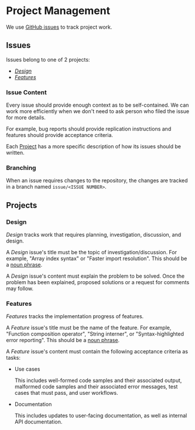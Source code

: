 # Project Management

We use [GitHub issues](https://github.com/features/issues) to track project work.

## Issues

Issues belong to one of 2 projects:

* [*Design*](#design)
* [*Features*](#features)

### Issue Content

Every issue should provide enough context as to be self-contained. We can work more efficiently when we don't need to ask person who filed the issue for more details.

For example, bug reports should provide replication instructions and features should provide acceptance criteria.

Each [Project](#projects) has a more specific description of how its issues should be written.

### Branching

When an issue requires changes to the repository, the changes are tracked in a branch
named `issue/<ISSUE NUMBER>`.

## Projects

### Design

*Design* tracks work that requires planning, investigation, discussion, and design.

A *Design* issue's title must be the topic of investigation/discussion. For example, "Array index syntax" or "Faster import resolution". This should be a [noun phrase](https://en.wikipedia.org/wiki/Noun_phrase).

A *Design* issue's content must explain the problem to be solved. Once the problem has been explained, proposed solutions or a request for comments may follow.

### Features

*Features* tracks the implementation progress of features. 

A *Feature* issue's title must be the name of the feature. For example, "Function composition operator", "String interner", or "Syntax-highlighted error reporting". This should be a [noun phrase](https://en.wikipedia.org/wiki/Noun_phrase).

A *Feature* issue's content must contain the following acceptance criteria as tasks:

* Use cases
  
  This includes well-formed code samples and their associated output, malformed code samples and their associated error messages, test cases that must pass, and user workflows.

* Documentation

  This includes updates to user-facing documentation, as well as internal API documentation.